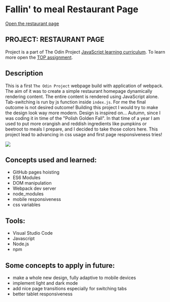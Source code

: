# Fallin' to meal Restaurant Page
[Open the restaurant page](https://wblachut.github.io/RestaurantPage_TheOdinProject/)
##
## PROJECT: RESTAURANT PAGE

Project is a part of The Odin Project [JavaScript learning curriculum](https://www.theodinproject.com/courses/javascript). To learn more open the [TOP assignment](https://www.theodinproject.com/courses/javascript/lessons/restaurant-page).

## Description

This is a first `The Odin Project` webpage build with application of webpack. The aim of it was to create a simple restaurant homepage dynamically rendering content. The entire content is rendered using JavaScript alone. Tab-switching is run by js function inside `index.js`. For me the final outcome is not desired outcome! Building this project I would try to make the design look way more modern. Design is inspired on... Autumn, since I was coding it in time of the "Polish Golden Fall". In that time of a year I am used to put more orangish and reddish ingredients like pumpkins or beetroot to meals I prepare, and I decided to take those colors here. This project lead to advancing in css usage and first page responsiveness tries!

![](files/rest.gif)

## Concepts used and learned:

* GitHub pages hoisting
* ES6 Modules
* DOM manipulation
* Webpack dev server
* node_modules
* mobile responsiveness
* css variables


## Tools:

* Visual Studio Code
* Javascript
* Node.js
* npm


## Some concepts to apply in future:

* make a whole new design, fully adaptive to mobile devices
* implement light and dark mode
* add nice page transitions especially for switching tabs
* better tablet responsiveness
